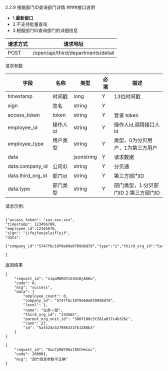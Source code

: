 2.2.9 根据部门ID查询部门详情
####接口说明
- 1.**最新接口**
- 2.不支持批量查询
- 3.根据部门ID查询部门的详细信息

请求方式|请求地址
----|---
POST|/open/api/third/departments/detail

请求参数

字段|名称|类型|必填|描述
-----|-----|----|----|----
timestamp|时间戳 |long |Y|13位时间戳
sign|签名 |string |Y|
access\_token|token | string |Y|登录 token
employee\_id| 操作人id|string |Y|操作人id,调用接口人 id
employee\_type| 用户类型|string|Y|类型，0为分贝用户，1为第三方用户
data || jsonstring |Y|请求数据
data.company\_id|公司ID|string|Y|分贝通
data.third\_org\_id|部门id| string |Y|第三方部门ID
data.type|部门类型| string |Y|部门类型，1:分贝部门ID 2:第三方部门ID






请求示例:
```
{"access_token": "xxx.xxx.xxx","timestamp": 123456789,"employee_id":12345678,"sign": "jifejfwojelajflejf","data": {"company_id":"5747fbc10f0e60e0709d8d7d","type":"1","third_org_id":"5af424cb827986333fb1388b3"}

}
```

返回结果

```
{
    "request_id": "s1qaMDROYvS3UsBjA6Ko",
    "code": 0,
    "msg": "success",
    "data": {
        "employee_count": 0,
        "company_id": "5747fbc10f0e60e0709d8d7d",
        "level": 1,
        "name": "业务一部",
        "third_org_id": "234565",
        "parent_org_unit_id": "580f188c5f281a037c4b326c",
        "rank": 27,
        "id": "5af424cb27986333fb1388b3"
    }
}

{
    "request_id": "Uuu7pOW796xt8hCHeiuc",
    "code": 200001,
    "msg": "部门信息参数不正确"
}


```






